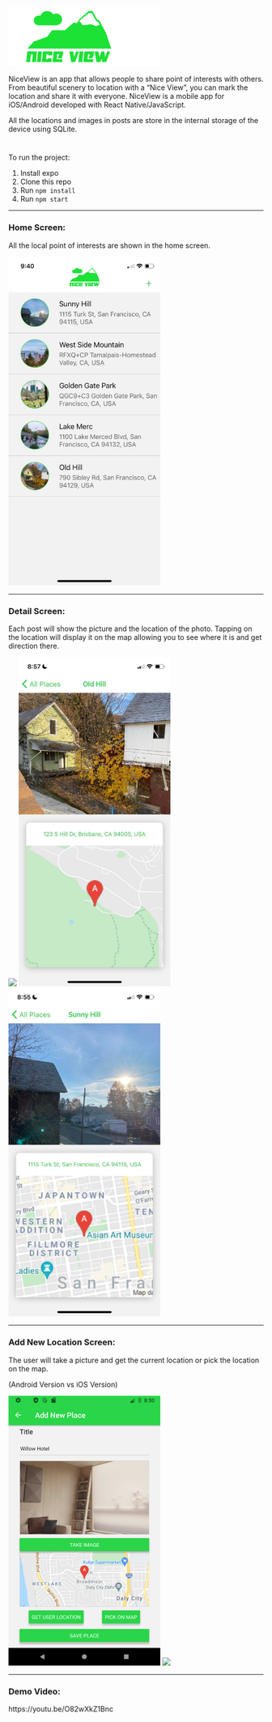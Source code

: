 <img src="./git-imgs/ios-title.png" width="300" />
<p>NiceView is an app that allows people to share point of interests with others. From beautiful scenery to location with a “Nice View”, you can mark the location and share it with everyone. NiceView is a mobile app for iOS/Android developed with React Native/JavaScript.</p>

<p>All the locations and images in posts are store in the internal storage of the device using SQLite.</p>

#

To run the project:

1. Install expo
2. Clone this repo
3. Run `npm install`
4. Run `npm start`

<hr/>
<h3>Home Screen:</h3>
<p>All the local point of interests are shown in the home screen.</p>

<p><img src="./git-imgs/ios-main.png" width="300" /></p>

<hr/>
<h3>Detail Screen:</h3>
<p>Each post will show the picture and the location of the photo. Tapping on the location will display it on the map allowing you to see where it is and get direction there.</p>
<div>
<img src="./git-imgs/show-location.gif" width="300" />
<img src="./git-imgs/spot1.jpg" width="300" />
<img src="./git-imgs/spot2.jpg" width="300" />
</div>

<hr/>
<h3>Add New Location Screen:</h3>
<p>The user will take a picture and get the current location or pick the location on the map.</p>
(Android Version vs iOS Version)
<p><img src="./git-imgs/new-place.png" width="300" />
<img src="./git-imgs/pick-location.gif" width="300" /></p>

<hr/>
<h3>Demo Video:</h3>
https://youtu.be/O82wXkZ1Bnc
